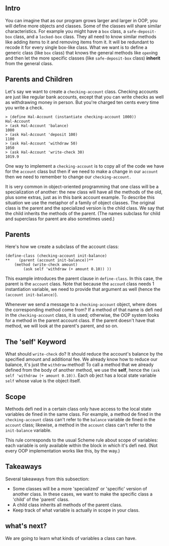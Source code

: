 ## Intro

You can imagine that as our program grows larger and larger in OOP, you will
define more objects and classes. Some of the classes will share similar
characteristics. For example you might have a `box` class, a `safe-deposit-
box` class, and a `locked-box` class. They all need to know similar methods
like adding items to it and removing items from it. It will be redundant to
recode it for every single box-like class. What we want is to define a generic
class (like `box` class) that knows the general methods like `open`ing and
then let the more specific classes (like `safe-deposit-box` class) **inherit**
from the general class.

## Parents and Children

Let's say we want to create a `checking-account` class. Checking accounts are
just like regular bank accounts, except that you can write checks as well as
withdrawing money in person. But you're charged ten cents every time you write
a check.

    
    
    > (define Hal-Account (instantiate checking-account 1000))
    Hal-Account
    > (ask Hal-Account 'balance)
    1000
    > (ask Hal-Account 'deposit 100)
    1100
    > (ask Hal-Account 'withdraw 50)
    1050
    > (ask Hal-Account 'write-check 30)
    1019.9
    

One way to implement a `checking-account` is to copy all of the code we have
for the `account` class but then if we need to make a change in our `account`
then we need to remember to change our `checking-account.`

It is very common in object-oriented programming that one class will be a
specialization of another: the new class will have all the methods of the old,
plus some extras, just as in this bank account example. To describe this
situation we use the metaphor of a family of object classes. The original
class is the parent and the specialized version is the child class. We say
that the child inherits the methods of the parent. (The names subclass for
child and superclass for parent are also sometimes used.)

## Parents

Here's how we create a subclass of the account class:

    
    
    (define-class (checking-account init-balance)
    **    (parent (account init-balance))**
        (method (write-check amount)
            (ask self 'withdraw (+ amount 0.10)) ))
    

This example introduces the parent clause in `define-class`. In this case, the
parent is the `account` class. Note that because the `accoun`t class needs 1
instantiation variable, we need to provide that argument as well (hence the
`(account init-balance)`).

Whenever we send a message to a `checking-account` object, where does the
corresponding method come from? If a method of that name is defi ned in the
`checking-account` class, it is used; otherwise, the OOP system looks for a
method in the parent account class. If the parent doesn't have that method, we
will look at the parent's parent, and so on.

## The 'self' Keyword

What should `write-check` do? It should reduce the account's balance by the
specified amount and additional fee. We already know how to reduce our
balance, it's just the `withdraw` method! To call a method that we already
defined from the body of another method, we use the **self**, hence the `(ask
self 'withdraw (+ amount 0.10))`. Each ob ject has a local state variable
`self` whose value is the object itself.

## Scope

Methods defi ned in a certain class only have access to the local state
variables de fined in the same class. For example, a method de fined in the
`checking-account` class can't refer to the `balance` variable de fined in the
`account` class; likewise, a method in the `account` class can't refer to the
`init-balance` variable.

This rule corresponds to the usual Scheme rule about scope of variables: each
variable is only available within the block in which it's defi ned. (Not every
OOP implementation works like this, by the way.)

## Takeaways

Several takeaways from this subsection:

  * Some classes will be a more 'specialized' or 'specific' version of another class. In these cases, we want to make the specific class a 'child' of the 'parent' class.
  * A child class inherits all methods of the parent class.
  * Keep track of what variable is actually in scope in your class.

## what's next?

We are going to learn what kinds of variables a class can have.

